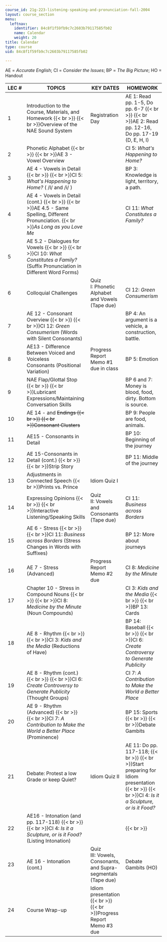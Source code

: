 ```yaml
---
course_id: 21g-223-listening-speaking-and-pronunciation-fall-2004
layout: course_section
menu:
  leftnav:
    identifier: 84c8f1f59fb9c7c2603b79117585fb02
    name: Calendar
    weight: 20
title: Calendar
type: course
uid: 84c8f1f59fb9c7c2603b79117585fb02

---
```


AE = _Accurate English_; CI = _Consider the Issues_; BP = _The Big Picture_; HO = Handout

| LEC # | TOPICS | KEY DATES | HOMEWORK |
| --- | --- | --- | --- |
| 1 | Introduction to the Course, Materials, and Homework  {{< br >}}  {{< br >}}Overview of the NAE Sound System | Registration Day | AE 1: Read pp. 1-5, Do pp. 6-7  {{< br >}}  {{< br >}}AE 2: Read pp. 12-16, Do pp. 17-19 (D, E, H, I) |
| 2 | Phonetic Alphabet  {{< br >}}  {{< br >}}AE 3 - Vowel Overview |  | CI 5: _What's Happening to Home?_ |
| 3 | AE 4 - Vowels in Detail  {{< br >}}  {{< br >}}CI 5: _What's Happening to Home?_ ( /I/ and /i/ ) |  | BP 3: Knowledge is light, territory, a path. |
| 4 | AE 4 - Vowels in Detail (cont.)  {{< br >}}  {{< br >}}AE 4.5 - Same Spelling, Different Pronunciation.  {{< br >}}_As Long as you Love Me_ |  | CI 11: _What Constitutes a Family?_ |
| 5 | AE 5.2 - Dialogues for Vowels  {{< br >}}  {{< br >}}CI 10: _What Constitutes a Family?_ (Suffix Pronunciation in Different Word Forms) |  | &nbsp; |
| 6 | Colloquial Challenges | Quiz I: Phonetic Alphabet and Vowels (Tape due) | CI 12: _Green Consumerism_ |
| 7 | AE 12 - Consonant Overview  {{< br >}}  {{< br >}}CI 12: _Green Consumerism_ (Words with Silent Consonants) |  | BP 4: An argument is a vehicle, a construction, battle. |
| 8 | AE13 - Difference Between Voiced and Voiceless Consonants (Positional Variation) | Progress Report Memo #1 due in class | BP 5: Emotion |
| 9 | NAE Flap/Glottal Stop  {{< br >}}  {{< br >}}Lubricant Expressions/Maintaining Conversation Skills |  | BP 6 and 7: Money is blood, food, dirty. Bottom is source. |
| 10 | AE 14 - <ed> and <s> Endings  {{< br >}}  {{< br >}}Consonant Clusters |  | BP 9: People are food, animals. |
| 11 | AE15 - Consonants in Detail |  | BP 10: Beginning of the journey |
| 12 | AE 15-Consonants in Detail (cont.)  {{< br >}}  {{< br >}}Strip Story |  | BP 11: Middle of the journey |
| 13 | Adjustments in Connected Speech  {{< br >}}Prints vs. Prince | Idiom Quiz I |  |
| 14 | Expressing Opinions  {{< br >}}  {{< br >}}Interactive Listening/Speaking Skills | Quiz II: Vowels and Consonants (Tape due) | CI 11: _Business across Borders_ |
| 15 | AE 6 - Stress  {{< br >}}  {{< br >}}CI 11: _Business across Borders_ (Stress Changes in Words with Suffixes) |  | BP 12: More about journeys  |
| 16 | AE 7 - Stress (Advanced) | Progress Report Memo #2 due | CI 8: _Medicine by the Minute_ |
| 17 | Chapter 10 - Stress in Compound Nouns  {{< br >}}  {{< br >}}CI 8: _Medicine by the Minute_ (Noun Compounds) |  | CI 3: _Kids and the Media_  {{< br >}}  {{< br >}}BP 13: Cards |
| 18 | AE 8 - Rhythm  {{< br >}}  {{< br >}}CI 3: _Kids and the Media_ (Reductions of Have) |  | BP 14: Baseball  {{< br >}}  {{< br >}}CI 6: _Create Controversy to Generate Publicity_ |
| 19 | AE 8 - Rhythm (cont.)  {{< br >}}  {{< br >}}CI 6: _Create Controversy to Generate Publicity_ (Thought Groups) |  | CI 7: _A Contribution to Make the World a Better Place_ |
| 20 | AE 9 - Rhythm (Advanced)  {{< br >}}   {{< br >}}CI 7: _A Contribution to Make the World a Better Place_ (Prominence) |  | BP 15: Sports  {{< br >}}  {{< br >}}Debate Gambits |
| 21 | Debate: Protest a low Grade or keep Quiet? | Idiom Quiz II | AE 11: Do pp. 117-118;  {{< br >}}  {{< br >}}Start preparing for Idiom presentation  {{< br >}}  {{< br >}}CI 4: _Is it a Sculpture, or is it Food?_ |
| 22 | AE16 - Intonation (and pp. 117-118)  {{< br >}}  {{< br >}}CI 4: _Is it a Sculpture, or is it Food?_ (Listing Intonation) |  |   {{< br >}} |
| 23 | AE 16 - Intonation (cont.) | Quiz III: Vowels, Consonants, and Supra-segmentals (Tape due) | Debate Gambits (HO) |
| 24 | Course Wrap-up | Idiom presentation  {{< br >}}  {{< br >}}Progress Report Memo #3 due |